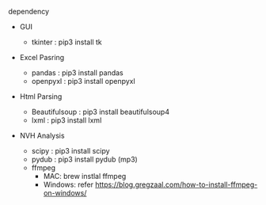 

dependency
  - GUI
    - tkinter : pip3 install tk

  - Excel Pasring
    - pandas : pip3 install pandas 
    - openpyxl : pip3 install openpyxl
  
  - Html Parsing
    - Beautifulsoup : pip3 install beautifulsoup4
    - lxml : pip3 install lxml
  
  - NVH Analysis
    - scipy : pip3 install scipy
    - pydub : pip3 install pydub (mp3)
    - ffmpeg 
       - MAC: brew instlal ffmpeg 
       - Windows: refer https://blog.gregzaal.com/how-to-install-ffmpeg-on-windows/
